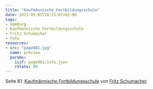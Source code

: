 ```yaml
---
title: "Kaufmännische Fortbildungsschule"
date: 2021-05-01T18:25:07+02:00
tags:
- Hamburg
- Kaufmännische Fortbildungsschule
- Fritz Schumacher
- Foto
resources:
- src: "page081.jpg"
  name: preview
  params:
    iiif: page081/info.json
    rotate: 90
---
```


Seite 81: [Kaufmännische Fortbildungsschule](/tags/Kaufmännische-Fortbildungsschule) von [Fritz Schumacher](/tags/Fritz-Schumacher).
